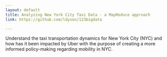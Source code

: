 ```yaml
---
layout: default
title: Analyzing New York City Taxi Data - a MapReduce approach
link: https://github.com/ldyson/123bigdata

---
```


Understand the taxi transportation dynamics for New York City (NYC) and how has it been impacted by Uber with the purpose of creating a more informed policy-making regarding mobility in NYC.